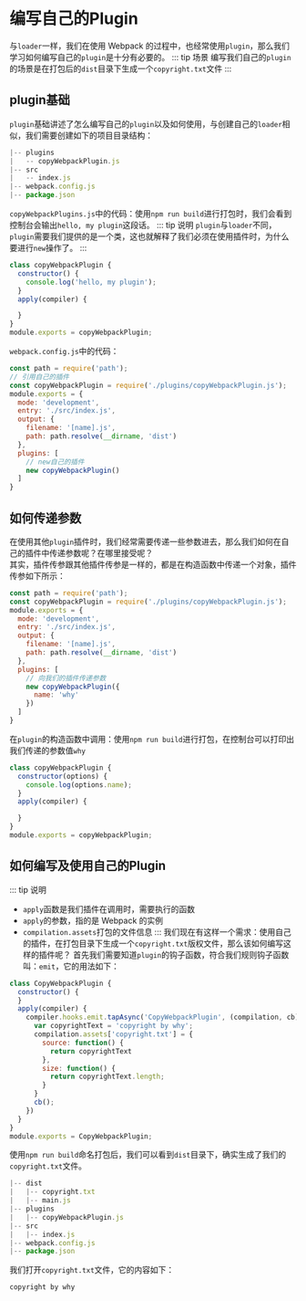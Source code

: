 
# 编写自己的Plugin
与`loader`一样，我们在使用 Webpack 的过程中，也经常使用`plugin`，那么我们学习如何编写自己的`plugin`是十分有必要的。
::: tip 场景
编写我们自己的`plugin`的场景是在打包后的`dist`目录下生成一个`copyright.txt`文件
:::
## plugin基础
`plugin`基础讲述了怎么编写自己的`plugin`以及如何使用，与创建自己的`loader`相似，我们需要创建如下的项目目录结构：
```js
|-- plugins
|   -- copyWebpackPlugin.js
|-- src
|   -- index.js
|-- webpack.config.js
|-- package.json
```
`copyWebpackPlugins.js`中的代码：使用`npm run build`进行打包时，我们会看到控制台会输出`hello, my plugin`这段话。
::: tip 说明
`plugin`与`loader`不同，`plugin`需要我们提供的是一个类，这也就解释了我们必须在使用插件时，为什么要进行`new`操作了。
:::
```js
class copyWebpackPlugin {
  constructor() {
    console.log('hello, my plugin');
  }
  apply(compiler) {

  }
}
module.exports = copyWebpackPlugin;
```

`webpack.config.js`中的代码：
```js
const path = require('path');
// 引用自己的插件
const copyWebpackPlugin = require('./plugins/copyWebpackPlugin.js');
module.exports = {
  mode: 'development',
  entry: './src/index.js',
  output: {
    filename: '[name].js',
    path: path.resolve(__dirname, 'dist')
  },
  plugins: [
    // new自己的插件
    new copyWebpackPlugin()
  ]
}
```

## 如何传递参数
在使用其他`plugin`插件时，我们经常需要传递一些参数进去，那么我们如何在自己的插件中传递参数呢？在哪里接受呢？<br/>
其实，插件传参跟其他插件传参是一样的，都是在构造函数中传递一个对象，插件传参如下所示：
```js {13}
const path = require('path');
const copyWebpackPlugin = require('./plugins/copyWebpackPlugin.js');
module.exports = {
  mode: 'development',
  entry: './src/index.js',
  output: {
    filename: '[name].js',
    path: path.resolve(__dirname, 'dist')
  },
  plugins: [
    // 向我们的插件传递参数
    new copyWebpackPlugin({
      name: 'why'
    })
  ]
}
```
在`plugin`的构造函数中调用：使用`npm run build`进行打包，在控制台可以打印出我们传递的参数值`why`
```js {3}
class copyWebpackPlugin {
  constructor(options) {
    console.log(options.name);
  }
  apply(compiler) {

  }
}
module.exports = copyWebpackPlugin;
```

## 如何编写及使用自己的Plugin
::: tip 说明
* `apply`函数是我们插件在调用时，需要执行的函数
* `apply`的参数，指的是 Webpack 的实例
* `compilation.assets`打包的文件信息
:::
我们现在有这样一个需求：使用自己的插件，在打包目录下生成一个`copyright.txt`版权文件，那么该如何编写这样的插件呢？
首先我们需要知道`plugin`的钩子函数，符合我们规则钩子函数叫：`emit`，它的用法如下：
```js
class CopyWebpackPlugin {
  constructor() {
  }
  apply(compiler) {
    compiler.hooks.emit.tapAsync('CopyWebpackPlugin', (compilation, cb) => {
      var copyrightText = 'copyright by why';
      compilation.assets['copyright.txt'] = {
        source: function() {
          return copyrightText
        },
        size: function() {
          return copyrightText.length;
        }
      }
      cb();
    })
  }
}
module.exports = CopyWebpackPlugin;
```
使用`npm run build`命名打包后，我们可以看到`dist`目录下，确实生成了我们的`copyright.txt`文件。
```js
|-- dist
|   |-- copyright.txt
|   |-- main.js
|-- plugins
|   |-- copyWebpackPlugin.js
|-- src
|   |-- index.js
|-- webpack.config.js
|-- package.json
```
我们打开`copyright.txt`文件，它的内容如下：
``` html
copyright by why
```